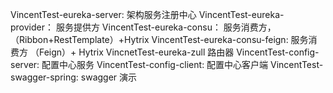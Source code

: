 VincentTest-eureka-server: 架构服务注册中心
VincentTest-eureka-provider： 服务提供方
VincentTest-eureka-consu： 服务消费方， （Ribbon+RestTemplate）+Hytrix
VincentTest-eureka-consu-feign: 服务消费方 （Feign）+ Hytrix
VincnetTest-eureka-zull 路由器
VincentTest-config-server: 配置中心服务
VincentTest-config-client: 配置中心客户端
VincentTest-swagger-spring: swagger 演示
